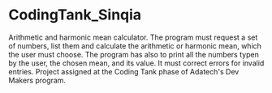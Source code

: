 # CodingTank_Sinqia

Arithmetic and harmonic mean calculator. The program must request a set of numbers, list them and calculate the arithmetic or harmonic mean, which the user must choose. The program has also to print all the numbers typen by the user, the chosen mean, and its value. It must correct errors for invalid entries. Project assigned at the Coding Tank phase of Adatech's Dev Makers program.
